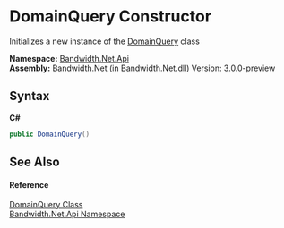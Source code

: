 ﻿# DomainQuery Constructor 
 

Initializes a new instance of the <a href ="T_Bandwidth_Net_Api_DomainQuery.md">DomainQuery</a> class

**Namespace:**&nbsp;<a href ="N_Bandwidth_Net_Api.md">Bandwidth.Net.Api</a><br />**Assembly:**&nbsp;Bandwidth.Net (in Bandwidth.Net.dll) Version: 3.0.0-preview

## Syntax

**C#**<br />
``` C#
public DomainQuery()
```


## See Also


#### Reference
<a href ="T_Bandwidth_Net_Api_DomainQuery.md">DomainQuery Class</a><br /><a href ="N_Bandwidth_Net_Api.md">Bandwidth.Net.Api Namespace</a><br />